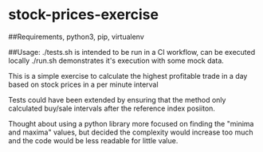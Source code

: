 # stock-prices-exercise

##Requirements,
python3, pip, virtualenv

##Usage: 
./tests.sh is intended to be run in a CI workflow, can be executed locally
./run.sh demonstrates it's execution with some mock data.

This is a simple exercise to calculate the highest profitable trade in a day based on stock prices in a per minute interval

Tests could have been extended by ensuring that the method only calculated buy/sale intervals after the reference index posiiton.

Thought about using a python library more focused on finding the "minima and maxima" values, but decided the complexity would increase too much and the code would be less readable for little value.
